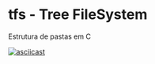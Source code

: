 # tfs - Tree FileSystem
Estrutura de pastas em C

[![asciicast](https://asciinema.org/a/260293.svg)](https://asciinema.org/a/260293)
